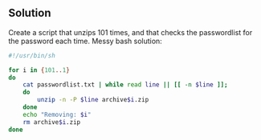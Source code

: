 ## Solution 
Create a script that unzips 101 times, and that checks the passwordlist for the password each time.
Messy bash solution:

```bash
#!/usr/bin/sh

for i in {101..1}
do
	cat passwordlist.txt | while read line || [[ -n $line ]];
	do
		unzip -n -P $line archive$i.zip
	done
	echo "Removing: $i"
	rm archive$i.zip
done
```